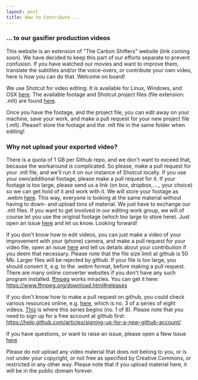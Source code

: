 ```yaml
---
layout: post
title: How to Contribute ...
---
```

### ... to our gasifier production videos

This website is an extension of "The Carbon Shifters" website (link coming soon). We have decided to keep this part of our efforts separate to prevent confusion. If you have watched our movies and want to improve them, translate the subtitles and/or the voice-overs, or contribute your own video, here is how you can do that. Welcome on board!  

We use Shotcut for video editing. It is available for Linux, Windows, and OSX <a href="https://shotcut.org">here</a>. 
The available footage and Shotcut project files (file extension: .mlt) are found [here](https://github.com/zorbathegreek/Gasifier-Production/tree/master/assets/footage
). 

Once you have the footage, and the project file, you can edit away on your machine, save your work, and make a pull request for your new project file (.mlt). Please!! store the footage and the .mlt file in the same folder when editing! 

### Why not upload your exported video? 
There is a quota of 1 GB per Github repo, and we don't want to exceed that, because the workaround is complicated. 
So please, make a pull request for your .mlt file, and we'll run it on our instance of Shotcut locally. If you use your own/additional footage, please make a pull request for it. If your footage is too large, please send us a link (on box, dropbox, ..., your choice) so we can get hold of it and work with it. We will store your footage as .webm [here](https://github.com/zorbathegreek/Gasifier-Production/tree/master/assets/footage). This way, everyone is looking at the same material without having to down- and upload tons of material. We just have to exchange our .mlt files. If you want to get involved in our editing work group, we will of course let you use the original footage (which too large to store here). Just open an issue [here](https://github.com/zorbathegreek/gasifier-production/issues/new) and let us know. Looking forward!  

If you don't know how to edit videos, you can just make a video of your improvement with your (phone) camera, and make a pull request for your video file, open an issue [here](https://github.com/zorbathegreek/gasifier-production/issues/new) and tell us details about your contribution if you deem that necessary. Please note that the file size limit at github is 50 Mb. Larger files will be rejected by github. If your file is too large, you should convert it, e.g. to the .webm format, before making a pull request. There are many online converter websites if you don't have any such program installed. [ffmpeg](https://www.ffmpeg.org/) works miracles. You can get it here: https://www.ffmpeg.org/download.html#releases

If you don't know how to make a pull request on github, you could check various resources online, e.g. [here](https://www.youtube.com/watch?v=_NrSWLQsDL4), which is no. 3 of a series of eight videos. 
[This](https://www.youtube.com/watch?v=BCQHnlnPusY) is where this series begins (no. 1 of 8). Please note that you need to sign up for a free account at github first: https://help.github.com/articles/signing-up-for-a-new-github-account/

If you have questions, or want to raise an issue, please open a New Issue [here](https://github.com/zorbathegreek/gasifier-production/issues/new)

Please do not upload any video material that does not belong to you, or is not under your copyright, or not free as specified by Creative Commons, or restricted in any other way. Please note that if you upload material here, it will be in the public domain forever. 
